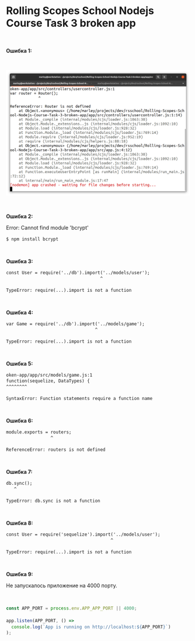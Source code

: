 # Rolling Scopes School Nodejs Course Task 3 broken app

<br/>

**Ошибка 1:**

<br/>

![Application](/img/pic-01-Error-01.png?raw=true)

<br/>

**Ошибка 2:**

Error: Cannot find module 'bcrypt'

    $ npm install bcrypt

<br/>

**Ошибка 3:**

```
const User = require('../db').import('../models/user');
                                    ^

TypeError: require(...).import is not a function
```

<br/>

**Ошибка 4:**

```
var Game = require('../db').import('../models/game');
                                  ^

TypeError: require(...).import is not a function
```

<br/>

**Ошибка 5:**

```
oken-app/app/src/models/game.js:1
function(sequelize, DataTypes) {
^^^^^^^^

SyntaxError: Function statements require a function name
```

<br/>

**Ошибка 6:**

```
module.exports = routers;
                 ^

ReferenceError: routers is not defined

```

<br/>

**Ошибка 7:**

```
db.sync();
   ^

TypeError: db.sync is not a function

```

<br/>

**Ошибка 8:**

```
const User = require('sequelize').import('../models/user');
                                        ^

TypeError: require(...).import is not a function
```

<br/>

**Ошибка 9:**

Не запускалось приложение на 4000 порту.

<br/>

```js
const APP_PORT = process.env.APP_APP_PORT || 4000;

app.listen(APP_PORT, () =>
  console.log(`App is running on http://localhost:${APP_PORT}`)
);
```
